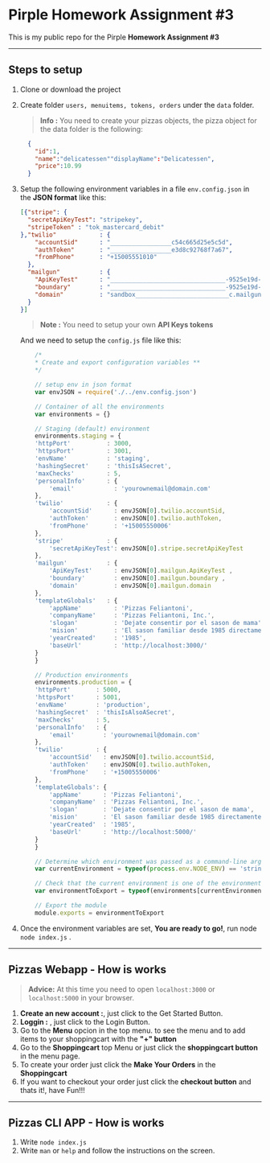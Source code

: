 # Pirple Homework Assignment #3

This is my public repo for the Pirple **Homework Assignment #3**

---
## Steps to setup

1. Clone or download the project
1. Create folder ```users, menuitems, tokens, orders``` under the ```data``` folder.
    > **Info :** You need to create your pizzas objects, the pizza object for the data folder is the following:
    ```json
      {
        "id":1,
        "name":"delicatessen""displayName":"Delicatessen",
        "price":10.99
      }
    ```

1. Setup the following environment variables in a file ```env.config.json``` in the **JSON format**  like this:

    ```json
    [{"stripe": {
      "secretApiKeyTest": "stripekey",
      "stripeToken" : "tok_mastercard_debit"
    },"twilio"            : {
        "accountSid"      : "_________________c54c665d25e5c5d",
        "authToken"       : "_________________e3d8c92768f7a67",
        "fromPhone"       : "+15005551010"
      },
      "mailgun"           : {
        "ApiKeyTest"      : "________________________________-9525e19d-db1cab1f",
        "boundary"        : "________________________________-9525e19d-60c575ce",
        "domain"          : "sandbox__________________________c.mailgun.org"
      }
    }]
    ```
    >**Note :** You need to setup your own **API Keys tokens**

    And we need to setup the ```config.js``` file like this:

    ```javascript
        /*
        * Create and export configuration variables **
        */

        // setup env in json format
        var envJSON = require('./../env.config.json')

        // Container of all the environments
        var environments = {}

        // Staging (default) environment
        environments.staging = {
        'httpPort'          : 3000,
        'httpsPort'         : 3001,
        'envName'           : 'staging',
        'hashingSecret'     : 'thisIsASecret',
        'maxChecks'         : 5,
        'personalInfo'      : {
            'email'           : 'yourownemail@domain.com'
        },
        'twilio'            : {
            'accountSid'      : envJSON[0].twilio.accountSid,
            'authToken'       : envJSON[0].twilio.authToken,
            'fromPhone'       : '+15005550006'
        },
        'stripe'            : {
            'secretApiKeyTest': envJSON[0].stripe.secretApiKeyTest
        },
        'mailgun'           : {
            'ApiKeyTest'      : envJSON[0].mailgun.ApiKeyTest ,
            'boundary'        : envJSON[0].mailgun.boundary ,
            'domain'          : envJSON[0].mailgun.domain
        },
        'templateGlobals'   : {
            'appName'         : 'Pizzas Feliantoni',
            'companyName'     : 'Pizzas Feliantoni, Inc.',
            'slogan'          : 'Dejate consentir por el sason de mama',
            'mision'          : 'El sason familiar desde 1985 directamente de la cocina de italia de la casa de mama' ,
            'yearCreated'     : '1985',
            'baseUrl'         : 'http://localhost:3000/'
        }
        }

        // Production environments
        environments.production = {
        'httpPort'       : 5000,
        'httpsPort'      : 5001,
        'envName'        : 'production',
        'hashingSecret'  : 'thisIsAlsoASecret',
        'maxChecks'      : 5,
        'personalInfo'   : {
            'email'        : 'yourownemail@domain.com'
        },
        'twilio'         : {
            'accountSid'   : envJSON[0].twilio.accountSid,
            'authToken'    : envJSON[0].twilio.authToken,
            'fromPhone'    : '+15005550006'
        },
        'templateGlobals': {
            'appName'      : 'Pizzas Feliantoni',
            'companyName'  : 'Pizzas Feliantoni, Inc.',
            'slogan'       : 'Dejate consentir por el sason de mama',
            'mision'       : 'El sason familiar desde 1985 directamente de la cocina de italia de la casa de mama' ,
            'yearCreated'  : '1985',
            'baseUrl'      : 'http://localhost:5000/'
        }
        }

        // Determine which environment was passed as a command-line argument
        var currentEnvironment = typeof(process.env.NODE_ENV) == 'string' ? process.env.NODE_ENV.toLowerCase() : ''

        // Check that the current environment is one of the environments above, if not, default to staging
        var environmentToExport = typeof(environments[currentEnvironment]) == 'object' ? environments[currentEnvironment] : environments.staging

        // Export the module
        module.exports = environmentToExport

    ```

1. Once the environment variables are set, **You are ready to go!**, run node ```node index.js``` .

---
## Pizzas Webapp - How is works

>**Advice:** At this time you need to open ```localhost:3000``` or ```localhost:5000``` in your browser.

1. **Create an new account :**, just click to the Get Started Button.
1. **Loggin :** , just click to the Login Button.
1. Go to the **Menu** opcion in the top menu. to see the menu and to add items to your shoppingcart with the **"+" button**
1. Go to the **Shoppingcart** top Menu or just click the **shoppingcart button** in the menu page.
1. To create your order just click the **Make Your Orders** in the **Shoppingcart**
1. If you want to checkout your order just click the **checkout button**  and thats it!, have Fun!!!


---
## Pizzas CLI APP - How is works

1. Write ```node index.js```
1. Write ```man``` or ```help``` and follow the instructions on the screen.





